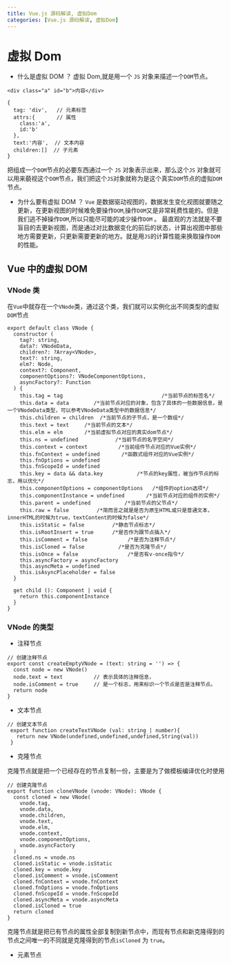 ```yaml
---
title: Vue.js 源码解读, 虚拟Dom
categories: [Vue.js 源码解读, 虚拟Dom]
---
```


# 虚拟 Dom

- 什么是虚拟 DOM ？
  虚拟 Dom,就是用一个 `JS` 对象来描述一个`DOM`节点。

```
<div class="a" id="b">内容</div>

{
  tag: 'div',   // 元素标签
  attrs:{       // 属性
    class:'a',
    id:'b'
  },
  text:'内容',  // 文本内容
  children:[]  // 子元素
}
```

把组成一个`DOM`节点的必要东西通过一个 `JS` 对象表示出来，那么这个`JS` 对象就可以用来藐视这个`DOM`节点，我们把这个`JS`对象就称为是这个真实`DOM`节点的虚拟`DOM`节点。

- 为什么要有虚拟 DOM ？
  `Vue` 是数据驱动视图的，数据发生变化视图就要随之更新，在更新视图的时候难免要操作`DOM`,操作`DOM`又是非常耗费性能的。但是我们逃不掉操作`DOM`,所以只能尽可能的减少操作`DOM` 。
  最直观的方法就是不要盲目的去更新视图，而是通过对比数据变化的前后的状态，计算出视图中那些地方需要更新，只更新需要更新的地方。就是用`JS`的计算性能来换取操作`DOM`的性能。

## Vue 中的虚拟 DOM

### VNode 类

在`Vue`中就存在一个`VNode`类，通过这个类，我们就可以实例化出不同类型的虚拟`DOM`节点

```
export default class VNode {
  constructor (
    tag?: string,
    data?: VNodeData,
    children?: ?Array<VNode>,
    text?: string,
    elm?: Node,
    context?: Component,
    componentOptions?: VNodeComponentOptions,
    asyncFactory?: Function
  ) {
    this.tag = tag                                /*当前节点的标签名*/
    this.data = data        /*当前节点对应的对象，包含了具体的一些数据信息，是一个VNodeData类型，可以参考VNodeData类型中的数据信息*/
    this.children = children  /*当前节点的子节点，是一个数组*/
    this.text = text     /*当前节点的文本*/
    this.elm = elm       /*当前虚拟节点对应的真实dom节点*/
    this.ns = undefined            /*当前节点的名字空间*/
    this.context = context          /*当前组件节点对应的Vue实例*/
    this.fnContext = undefined       /*函数式组件对应的Vue实例*/
    this.fnOptions = undefined
    this.fnScopeId = undefined
    this.key = data && data.key           /*节点的key属性，被当作节点的标志，用以优化*/
    this.componentOptions = componentOptions   /*组件的option选项*/
    this.componentInstance = undefined       /*当前节点对应的组件的实例*/
    this.parent = undefined           /*当前节点的父节点*/
    this.raw = false         /*简而言之就是是否为原生HTML或只是普通文本，innerHTML的时候为true，textContent的时候为false*/
    this.isStatic = false         /*静态节点标志*/
    this.isRootInsert = true      /*是否作为跟节点插入*/
    this.isComment = false             /*是否为注释节点*/
    this.isCloned = false           /*是否为克隆节点*/
    this.isOnce = false                /*是否有v-once指令*/
    this.asyncFactory = asyncFactory
    this.asyncMeta = undefined
    this.isAsyncPlaceholder = false
  }

  get child (): Component | void {
    return this.componentInstance
  }
}
```

### VNode 的类型

- 注释节点

```
// 创建注释节点
export const createEmptyVNode = (text: string = '') => {
  const node = new VNode()
  node.text = text          // 表示具体的注释信息，
  node.isComment = true     // 是一个标志，用来标识一个节点是否是注释节点。
  return node
}

```

- 文本节点

```
// 创建文本节点
 export function createTextVNode (val: string | number){
   return new VNode(undefined,undefined,undefined,String(val))
 }
```

- 克隆节点

克隆节点就是把一个已经存在的节点复制一份，主要是为了做模板编译优化时使用

```
// 创建克隆节点
export function cloneVNode (vnode: VNode): VNode {
  const cloned = new VNode(
    vnode.tag,
    vnode.data,
    vnode.children,
    vnode.text,
    vnode.elm,
    vnode.context,
    vnode.componentOptions,
    vnode.asyncFactory
  )
  cloned.ns = vnode.ns
  cloned.isStatic = vnode.isStatic
  cloned.key = vnode.key
  cloned.isComment = vnode.isComment
  cloned.fnContext = vnode.fnContext
  cloned.fnOptions = vnode.fnOptions
  cloned.fnScopeId = vnode.fnScopeId
  cloned.asyncMeta = vnode.asyncMeta
  cloned.isCloned = true
  return cloned
}
```

克隆节点就是把已有节点的属性全部复制到新节点中，而现有节点和新克隆得到的节点之间唯一的不同就是克隆得到的节点`isCloned` 为 `true`。

- 元素节点
